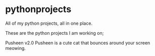 # pythonprojects
All of my python projects, all in one place. 

These are the python projects I am working on;

Pusheen v2.0
Pusheen is a cute cat that bounces around your screen meowing.
